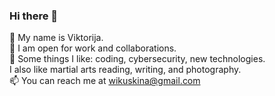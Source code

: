 ### Hi there 👋

🌱 My name is Viktorija.<br>
🔭 I am open for work and collaborations.<br>
👯 Some things I like: coding, cybersecurity, new technologies.<br>
I also like martial arts reading, writing, and photography.<br>
📫 You can reach me at wikuskina@gmail.com<br>
